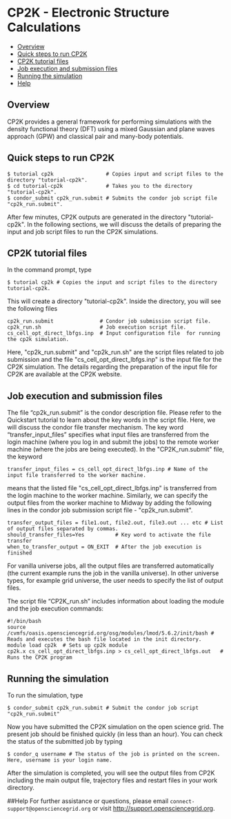 # CP2K - Electronic Structure Calculations

   * [Overview](#overview)
   * [Quick steps to run CP2K](#quick-steps-to-run-cp2k)
   * [CP2K tutorial files](#cp2k-tutorial-files)
   * [Job execution and submission files](#job-execution-and-submission-files)
   * [Running the simulation](#running-the-simulation)
   * [Help](#help)


## Overview
CP2K provides a general framework for performing simulations with the density functional theory (DFT) using a mixed Gaussian and plane waves approach (GPW) and classical pair and many-body potentials.
 
## Quick steps to run CP2K
```
$ tutorial cp2k                 # Copies input and script files to the directory "tutorial-cp2k".
$ cd tutorial-cp2k              # Takes you to the directory "tutorial-cp2k".
$ condor_submit cp2k_run.submit # Submits the condor job script file "cp2k_run.submit".
```
After few minutes, CP2K outputs are generated in the directory "tutorial-cp2k". In the following sections, we will discuss the details of preparing the input and job script files to run the CP2K simulations.

## CP2K tutorial files

In the command prompt, type
```
$ tutorial cp2k # Copies the input and script files to the directory tutorial-cp2k.
```

This will create a directory "tutorial-cp2k". Inside the directory, you will see the following files
```
cp2k_run.submit               # Condor job submission script file.
cp2k_run.sh                   # Job execution script file.
cs_cell_opt_direct_lbfgs.inp  # Input configuration file  for running the cp2k simulation. 
```
Here, "cp2k_run.submit" and "cp2k_run.sh" are the script files related to job submission and the file 
"cs_cell_opt_direct_lbfgs.inp" is the input file for the CP2K simulation. The details regarding the 
preparation of the input file for CP2K are available at the CP2K website.

## Job execution and submission files

The file “cp2k_run.submit” is the condor description file.  Please refer to the Quickstart tutorial to learn 
about the key words in the script file. Here, we will discuss the condor file transfer mechanism. The key 
word “transfer_input_files”  specifies what input files are transferred from the login machine 
(where you log in and submit the jobs) to the remote worker machine (where the jobs are being executed). In 
the "CP2K_run.submit" file, the keyword
```
transfer_input_files = cs_cell_opt_direct_lbfgs.inp # Name of the input file transferred to the worker machine.
```
means that the listed file "cs_cell_opt_direct_lbfgs.inp"  is transferred from the login machine to the 
worker machine.  Similarly, we can specify the output files from the worker machine to Midway by adding the 
following lines in the condor job submission script file - "cp2k_run.submit".
```
transfer_output_files = file1.out, file2.out, file3.out ... etc # List of output files separated by commas.
should_transfer_files=Yes          # Key word to activate the file transfer
when_to_transfer_output = ON_EXIT  # After the job execution is finished
```
 
For vanilla universe jobs, all the output files are transferred 
automatically (the current example runs the job in the vanilla universe). In other universe types, for example 
grid universe, the user needs to specify the list of output files. 

The script file “CP2K_run.sh” includes information about loading the module and the job execution commands:
```
#!/bin/bash
source /cvmfs/oasis.opensciencegrid.org/osg/modules/lmod/5.6.2/init/bash # Reads and executes the bash file located in the init directory.
module load cp2k  # Sets up cp2k module
cp2k.x cs_cell_opt_direct_lbfgs.inp > cs_cell_opt_direct_lbfgs.out   # Runs the CP2K program
```
## Running the simulation
 
To run the simulation, type

```
$ condor_submit cp2k_run.submit # Submit the condor job script "cp2k_run.submit"
```
 
Now you have submitted the CP2K simulation on the open science grid. The present job should be finished quickly (in less than an hour). You can check the status of the submitted job by typing

```
$ condor_q username # The status of the job is printed on the screen. Here, username is your login name.
```
 
After the simulation is completed, you will see the output files from CP2K including the main output file, trajectory files and restart files in your work directory.

##Help
For further assistance or questions, please email `connect-support@opensciencegrid.org` or visit http://support.opensciencegrid.org. 
